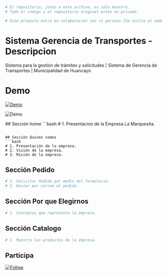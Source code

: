 ```bash
# El repositorio, junto a este archivo, es sólo muestra. 
# Todo el código y el repositorio original estan en privado.
```
```bash
# Este proyecto entra en colaboración con +1 persona [Se oculta el nombre por privacidad]
```
# Sistema Gerencia de Transportes - Descripcion
Sistema para la gestión de trámites y solicitudes | Sistema de Gerencia de Transportes | Municipalidad de Huancayo

# Demo

<a href="http://transportes.munihuancayo.gob.pe:81/">
 <img alt="Demo" title="Demo Button" src="https://shields.io/badge/-HAZ%20CLIC%20PARA%20VER%20EL%20PROYECTO%20EN%20PRODUCCION-red.svg?&style=for-the-badge&logo=github&logoColor=white"/>
</a>

<p align="left"> 
  <img alt="Demo" title="Demo Button" src="https://github.com/gomezpoloalexanderjunior/LA_MARQUESITA__PREVIEW/assets/55717887/659a12de-46a4-4de4-8bfb-2e7412ebaa77"/>
</p>
## Sección home
```bash
# 1. Presentacion de la Empresa La Marquesita.

```

## Sección Quines somos
```bash
# 1. Presentación de la empresa.
# 2. Visión de la empresa.
# 3. Misión de la empresa.
```

## Sección Pedido
```bash
# 1. Solicitar Pedido por medio del formulario.
# 2. Enviar por correo el pedido.
```

## Sección Por que Elegirnos
```bash
# 1. Conceptos que representa la empresa.
```
## Sección Catalogo
```bash
# 1. Muestra los productos de la empresa.
```
## Participa
<p align="left">
 <a href="https://github.com/gomezpoloalexanderjunior/LA_MARQUESITA__PREVIEW/subscription">
    <img alt="Follow" title="Dale Me Gusta" src="https://shields.io/badge/-LIKE%20THIS%20REPO-informational.svg?&style=for-the-badge&logo=github&logoColor=white"/></a>
</p>
 
